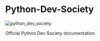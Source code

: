 # Python-Dev-Society

![python_dev_society](https://user-images.githubusercontent.com/68993494/188505184-852e1bb2-b29d-4955-9d71-933550693da5.jpg)

Official Python Dev Society documentation
